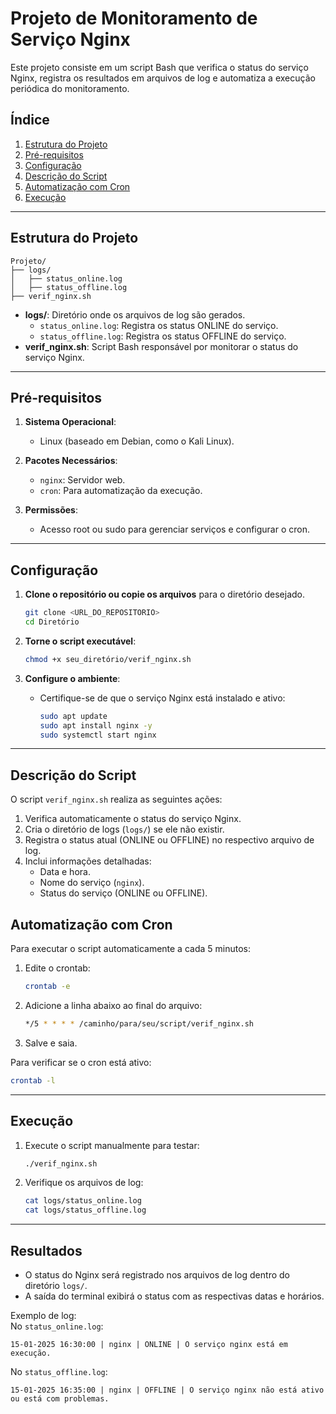 # Projeto de Monitoramento de Serviço Nginx  

Este projeto consiste em um script Bash que verifica o status do serviço Nginx, registra os resultados em arquivos de log e automatiza a execução periódica do monitoramento.

## Índice  
1. [Estrutura do Projeto](#estrutura-do-projeto)  
2. [Pré-requisitos](#pré-requisitos)  
3. [Configuração](#configuração)  
4. [Descrição do Script](#descrição-do-script)  
5. [Automatização com Cron](#automatização-com-cron)  
6. [Execução](#execução)  

---

## Estrutura do Projeto  

```plaintext
Projeto/
├── logs/
│   ├── status_online.log
│   ├── status_offline.log
├── verif_nginx.sh
```

- **logs/**: Diretório onde os arquivos de log são gerados.  
  - `status_online.log`: Registra os status ONLINE do serviço.  
  - `status_offline.log`: Registra os status OFFLINE do serviço.  
- **verif_nginx.sh**: Script Bash responsável por monitorar o status do serviço Nginx.

---

## Pré-requisitos  

1. **Sistema Operacional**:  
   - Linux (baseado em Debian, como o Kali Linux).  

2. **Pacotes Necessários**:  
   - `nginx`: Servidor web.  
   - `cron`: Para automatização da execução.  

3. **Permissões**:  
   - Acesso root ou sudo para gerenciar serviços e configurar o cron.

---

## Configuração  

1. **Clone o repositório ou copie os arquivos** para o diretório desejado.  
   ```bash
   git clone <URL_DO_REPOSITORIO>
   cd Diretório
   ```

2. **Torne o script executável**:  
   ```bash
   chmod +x seu_diretório/verif_nginx.sh
   ```

3. **Configure o ambiente**:  
   - Certifique-se de que o serviço Nginx está instalado e ativo:  
     ```bash
     sudo apt update
     sudo apt install nginx -y
     sudo systemctl start nginx
     ```

---

## Descrição do Script  

O script `verif_nginx.sh` realiza as seguintes ações:  
1. Verifica automaticamente o status do serviço Nginx.  
2. Cria o diretório de logs (`logs/`) se ele não existir.  
3. Registra o status atual (ONLINE ou OFFLINE) no respectivo arquivo de log.  
4. Inclui informações detalhadas:  
   - Data e hora.  
   - Nome do serviço (`nginx`).  
   - Status do serviço (ONLINE ou OFFLINE).  

## Automatização com Cron  

Para executar o script automaticamente a cada 5 minutos:  

1. Edite o crontab:  
   ```bash
   crontab -e
   ```

2. Adicione a linha abaixo ao final do arquivo:  
   ```bash
   */5 * * * * /caminho/para/seu/script/verif_nginx.sh
   ```

3. Salve e saia.  

Para verificar se o cron está ativo:  
```bash
crontab -l
```

---

## Execução  

1. Execute o script manualmente para testar:  
   ```bash
   ./verif_nginx.sh
   ```

2. Verifique os arquivos de log:  
   ```bash
   cat logs/status_online.log
   cat logs/status_offline.log
   ```

---

## Resultados  

- O status do Nginx será registrado nos arquivos de log dentro do diretório `logs/`.  
- A saída do terminal exibirá o status com as respectivas datas e horários.  

Exemplo de log:  
No `status_online.log`:
```plaintext
15-01-2025 16:30:00 | nginx | ONLINE | O serviço nginx está em execução.
```

No `status_offline.log`:
```plaintext
15-01-2025 16:35:00 | nginx | OFFLINE | O serviço nginx não está ativo ou está com problemas.
```  
